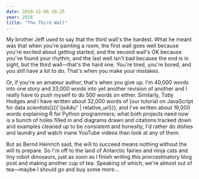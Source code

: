 ```yaml
---
date: 2018-12-08 10:25
year: 2018
title: "The Third Wall"
---
```


My brother Jeff used to say that the third wall's the hardest.
What he meant was that when you're painting a room,
the first wall goes well because you're excited about getting started,
and the second wall's OK because you've found your rhythm,
and the last well isn't bad because the end is in sight,
but the third wall—that's the hard one.
You're tired,
you're bored,
and you still have a lot to do.
That's when you make your mistakes.

Or,
if you're an amateur author,
that's when you give up.
I'm 40,000 words into one story
and 33,000 words into yet another revision of another
and I really have to push myself to do 500 words on either.
Similarly,
Toby Hodges and I have written about 32,000 words of
[our tutorial on JavaScript for data scientists]({{'/js4ds/' | relative_url}}),
and I've written about 19,000 words explaining R for Python programmers;
what both projects need now is a bunch of holes filled in and diagrams drawn
and citations tracked down and examples cleaned up to be consistent and honestly,
I'd rather do dishes and laundry and watch inane YouTube videos than look at any of them.

But as Bernd Heinrich said, the will to succeed means nothing without the will to prepare.
So I'm off to the land of Antarctic fairies and ninja cats and tiny robot dinosaurs,
just as soon as I finish writing this procrastinatory blog post and making another cup of tea.
Speaking of which, we're almost out of tea—maybe I should go and buy some more…
